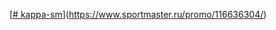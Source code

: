[[# kappa-sm](https://www.sportmaster.ru/promo/116636304/)](https://www.sportmaster.ru/promo/116636304/)
